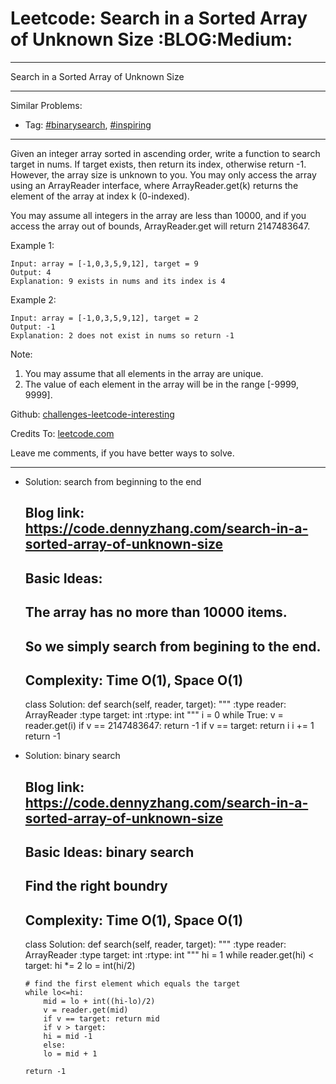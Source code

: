 
# Leetcode: Search in a Sorted Array of Unknown Size     :BLOG:Medium:

---

Search in a Sorted Array of Unknown Size  

---

Similar Problems:  

-   Tag: [#binarysearch](https://code.dennyzhang.com/tag/binarysearch),  [#inspiring](https://code.dennyzhang.com/tag/inspiring)

---

Given an integer array sorted in ascending order, write a function to search target in nums.  If target exists, then return its index, otherwise return -1. However, the array size is unknown to you. You may only access the array using an ArrayReader interface, where ArrayReader.get(k) returns the element of the array at index k (0-indexed).  

You may assume all integers in the array are less than 10000, and if you access the array out of bounds, ArrayReader.get will return 2147483647.  

Example 1:  

    Input: array = [-1,0,3,5,9,12], target = 9
    Output: 4
    Explanation: 9 exists in nums and its index is 4

Example 2:  

    Input: array = [-1,0,3,5,9,12], target = 2
    Output: -1
    Explanation: 2 does not exist in nums so return -1

Note:  

1.  You may assume that all elements in the array are unique.
2.  The value of each element in the array will be in the range [-9999, 9999].

Github: [challenges-leetcode-interesting](https://github.com/DennyZhang/challenges-leetcode-interesting/tree/master/search-in-a-sorted-array-of-unknown-size)  

Credits To: [leetcode.com](https://leetcode.com/problems/search-in-a-sorted-array-of-unknown-size/description/)  

Leave me comments, if you have better ways to solve.  

---

-   Solution: search from beginning to the end

    ## Blog link: https://code.dennyzhang.com/search-in-a-sorted-array-of-unknown-size
    ## Basic Ideas:
    ##  The array has no more than 10000 items. 
    ##  So we simply search from begining to the end.
    ## Complexity: Time O(1), Space O(1)
    class Solution:
        def search(self, reader, target):
    	"""
    	:type reader: ArrayReader
    	:type target: int
    	:rtype: int
    	"""
    	i = 0
    	while True:
    	    v = reader.get(i)
    	    if v == 2147483647: return -1
    	    if v == target: return i
    	    i += 1
    	return -1

-   Solution: binary search

    ## Blog link: https://code.dennyzhang.com/search-in-a-sorted-array-of-unknown-size
    ## Basic Ideas: binary search
    ##  
    ##  Find the right boundry
    ##
    ## Complexity: Time O(1), Space O(1)
    class Solution:
        def search(self, reader, target):
    	"""
    	:type reader: ArrayReader
    	:type target: int
    	:rtype: int
    	"""
    	hi = 1
    	while reader.get(hi) < target: hi *= 2
    	lo = int(hi/2)
    
    	# find the first element which equals the target
    	while lo<=hi:
    	    mid = lo + int((hi-lo)/2)
    	    v = reader.get(mid)
    	    if v == target: return mid
    	    if v > target:
    		hi = mid -1
    	    else:
    		lo = mid + 1
    
    	return -1

